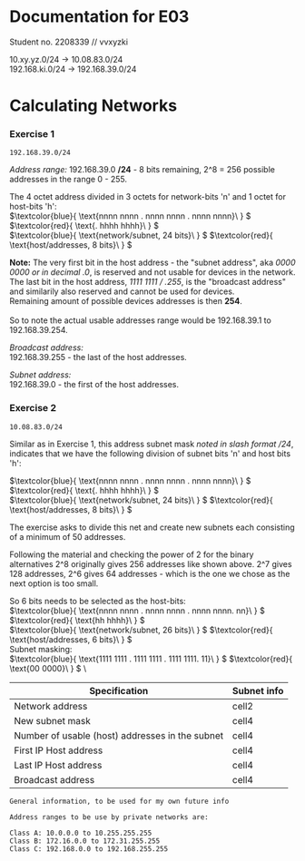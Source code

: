 # Documentation for E03

Student no. 2208339  // vvxyzki

10.xy.yz.0/24     ->     10.08.83.0/24 \
192.168.ki.0/24   ->     192.168.39.0/24

# Calculating Networks

### Exercise 1
```
192.168.39.0/24
```
*Address range:* 
192.168.39.0 **/24**  - 8 bits remaining, 2^8 = 256 possible addresses in the range 0 - 255. 

The 4 octet address divided in 3 octets for network-bits 'n' and 1 octet for host-bits 'h': \
$`\textcolor{blue}{ \text{nnnn nnnn . nnnn nnnn . nnnn nnnn}\  } `$ $`\textcolor{red}{ \text{. hhhh hhhh}\  } `$ \
$`\textcolor{blue}{ \text{network/subnet, 24 bits}\  } `$ $`\textcolor{red}{ \text{host/addresses, 8 bits}\  } `$


**Note:** The very first bit in the host address - the "subnet address", aka *0000 0000 or in decimal .0*, is reserved and not usable for devices in the network. \
The last bit in the host address, *1111 1111 / .255*, is the "broadcast address" and similarily also reserved and cannot be used for devices. \
Remaining amount of possible devices addresses is  then **254**.  
\
So to note the actual usable addresses range would be 192.168.39.1 to 192.168.39.254. 

*Broadcast address:*  \
192.168.39.255 - the last of the host addresses.

*Subnet address:* \
192.168.39.0 - the first of the host addresses.

### Exercise 2
```
10.08.83.0/24 
```
Similar as in Exercise 1, this address subnet mask *noted in slash format /24*,  indicates that we have the following division of subnet bits 'n' and host bits 'h': 

$`\textcolor{blue}{ \text{nnnn nnnn . nnnn nnnn . nnnn nnnn}\  } `$ $`\textcolor{red}{ \text{. hhhh hhhh}\  } `$ \
$`\textcolor{blue}{ \text{network/subnet, 24 bits}\  } `$ $`\textcolor{red}{ \text{host/addresses, 8 bits}\  } `$



The exercise asks to divide this net and create new subnets each consisting of a minimum of 50 addresses. 

Following the material and checking the power of 2 for the binary alternatives 2^8 originally gives 256 addresses like shown above. 
2^7 gives 128 addresses, 2^6 gives 64 addresses - which is the one we chose as the next option is too small. 

So 6 bits needs to be selected as the host-bits: \
$`\textcolor{blue}{ \text{nnnn nnnn . nnnn nnnn . nnnn nnnn. nn}\  } `$ $`\textcolor{red}{ \text{hh hhhh}\  } `$ \
$`\textcolor{blue}{ \text{network/subnet, 26 bits}\  } `$ $`\textcolor{red}{ \text{host/addresses, 6 bits}\  } `$ \
Subnet masking: \
$`\textcolor{blue}{ \text{1111 1111 . 1111 1111 . 1111 1111. 11}\  } `$ $`\textcolor{red}{ \text{00 0000}\  } `$ \


| Specification | Subnet info |
| -----  | -----   |
| Network address  | cell2   |
| New subnet mask  | cell4   |
| Number of usable (host) addresses in the subnet | cell4   |
| First IP Host address  | cell4   |
| Last IP Host address  | cell4   |
| Broadcast address  | cell4   |



```
General information, to be used for my own future info

Address ranges to be use by private networks are:

Class A: 10.0.0.0 to 10.255.255.255
Class B: 172.16.0.0 to 172.31.255.255
Class C: 192.168.0.0 to 192.168.255.255
```